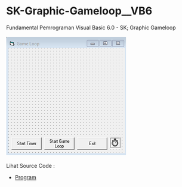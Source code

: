 # SK-Graphic-Gameloop__VB6
Fundamental Pemrograman Visual Basic 6.0 - SK; Graphic Gameloop<br><br>
<img src="https://github.com/RizkyKhapidsyah/SK-Graphic-Gameloop__VB6/blob/main/result/001.PNG"><br><br>
Lihat Source Code : <br>
- <a href="https://github.com/RizkyKhapidsyah/SK-Graphic-Gameloop__VB6/blob/main/frmGameLoop.frm">Program</a>
